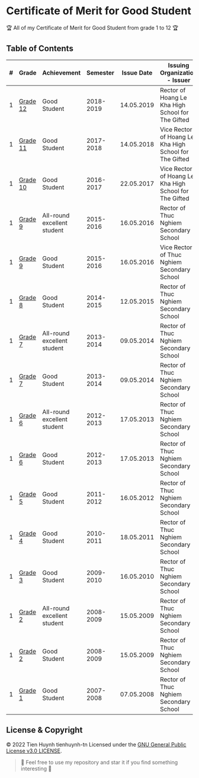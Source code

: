 # 	Certificate of Merit for Good Student

:trophy: All of my Certificate of Merit for Good Student from grade 1 to 12 :trophy:

## Table of Contents
#| Grade | Achievement | Semester | Issue Date | Issuing Organization - Issuer
-| ----- | ----------- | -------- | ---------- | -----------------------------
1| [Grade 12](https://raw.githubusercontent.com/tienhuynh-tn/awards/main/8-good-grade-high-school/grade-12-good-student.jpg) | Good Student | 2018-2019 | 14.05.2019 | Rector of Hoang Le Kha High School for The Gifted
1| [Grade 11](https://raw.githubusercontent.com/tienhuynh-tn/awards/main/8-good-grade-high-school/grade-11-good-student.jpg) | Good Student | 2017-2018 | 14.05.2018 | Vice Rector of Hoang Le Kha High School for The Gifted
1| [Grade 10](https://raw.githubusercontent.com/tienhuynh-tn/awards/main/8-good-grade-high-school/grade-10-good-student.jpg) | Good Student | 2016-2017 | 22.05.2017 | Vice Rector of Hoang Le Kha High School for The Gifted
1| [Grade 9](https://raw.githubusercontent.com/tienhuynh-tn/awards/main/8-good-grade-high-school/grade-9-exellent-student.jpg) | All-round excellent student | 2015-2016 | 16.05.2016 | Rector of Thuc Nghiem Secondary School
1| [Grade 9](https://raw.githubusercontent.com/tienhuynh-tn/awards/main/8-good-grade-high-school/grade-9-good-student.jpg) | Good Student | 2015-2016 | 16.05.2016 | Vice Rector of Thuc Nghiem Secondary School
1| [Grade 8](https://raw.githubusercontent.com/tienhuynh-tn/awards/main/8-good-grade-high-school/grade-8-good-student.jpg) | Good Student | 2014-2015 | 12.05.2015 | Rector of Thuc Nghiem Secondary School
1| [Grade 7](https://raw.githubusercontent.com/tienhuynh-tn/awards/main/8-good-grade-high-school/grade-7-exellent-student.jpg) | All-round excellent student | 2013-2014 | 09.05.2014 | Rector of Thuc Nghiem Secondary School
1| [Grade 7](https://raw.githubusercontent.com/tienhuynh-tn/awards/main/8-good-grade-high-school/grade-7-good-student.jpg) | Good Student | 2013-2014 | 09.05.2014 | Rector of Thuc Nghiem Secondary School
1| [Grade 6](https://raw.githubusercontent.com/tienhuynh-tn/awards/main/8-good-grade-high-school/grade-6-exellent-student.jpg) | All-round excellent student | 2012-2013 | 17.05.2013 | Rector of Thuc Nghiem Secondary School
1| [Grade 6](https://raw.githubusercontent.com/tienhuynh-tn/awards/main/8-good-grade-high-school/grade-6-good-student.jpg) | Good Student | 2012-2013 | 17.05.2013 | Rector of Thuc Nghiem Secondary School
1| [Grade 5](https://raw.githubusercontent.com/tienhuynh-tn/awards/main/8-good-grade-high-school/grade-5-good-student.jpg) | Good Student | 2011-2012 | 16.05.2012 | Rector of Thuc Nghiem Secondary School
1| [Grade 4](https://raw.githubusercontent.com/tienhuynh-tn/awards/main/8-good-grade-high-school/grade-4-good-student.jpg) | Good Student | 2010-2011 | 18.05.2011 | Rector of Thuc Nghiem Secondary School
1| [Grade 3](https://raw.githubusercontent.com/tienhuynh-tn/awards/main/8-good-grade-high-school/grade-3-good-student.jpg) | Good Student | 2009-2010 | 16.05.2010 | Rector of Thuc Nghiem Secondary School
1| [Grade 2](https://raw.githubusercontent.com/tienhuynh-tn/awards/main/8-good-grade-high-school/grade-2-exellent-student.jpg) | All-round excellent student | 2008-2009 | 15.05.2009 | Rector of Thuc Nghiem Secondary School
1| [Grade 2](https://raw.githubusercontent.com/tienhuynh-tn/awards/main/8-good-grade-high-school/grade-2-good-student.jpg) | Good Student | 2008-2009 | 15.05.2009 | Rector of Thuc Nghiem Secondary School
1| [Grade 1](https://raw.githubusercontent.com/tienhuynh-tn/awards/main/8-good-grade-high-school/grade-1-good-student.jpg) | Good Student | 2007-2008 | 07.05.2008 | Rector of Thuc Nghiem Secondary School

## License & Copyright
&copy; 2022 Tien Huynh tienhuynh-tn Licensed under the [GNU General Public License v3.0 LICENSE](https://github.com/tienhuynh-tn/awards/blob/main/LICENSE).

> :love_you_gesture: Feel free to use my repository and star it if you find something interesting :love_you_gesture:
